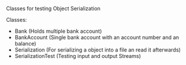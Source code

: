 Classes for testing Object Serialization

Classes:
- Bank (Holds multiple bank account)
- BankAccount (Single bank account with an account number and an balance)
- Serialization (For serializing a object into a file an read it afterwards)
- SerializationTest (Testing input and output Streams)
